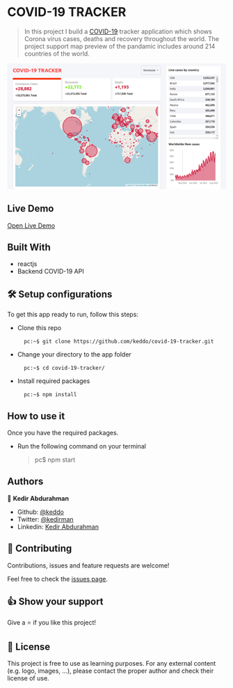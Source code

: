 # COVID-19 TRACKER

> In this project I build a [COVID-19](https://covid19.who.int/) tracker application which shows Corona virus cases, deaths and recovery throughout the world. The project support map preview of the pandamic includes around 214 countries of the world.

![screenshot](./app_screenshot.png)

## Live Demo

[Open Live Demo](https://covid-19-tracker-48afd.web.app/)


## Built With

- reactjs
- Backend COVID-19 API

## 🛠 Setup configurations

To get this app ready to run, follow this steps:

* Clone this repo

        pc:~$ git clone https://github.com/keddo/covid-19-tracker.git

* Change your directory to the app folder

        pc:~$ cd covid-19-tracker/

* Install required packages

        pc:~$ npm install
    
## How to use it

Once you have the required packages. 
* Run the following command on your terminal
   > pc$ npm start
## Authors

👤 **Kedir Abdurahman**
- Github: [@keddo](https://github.com/keddo)
- Twitter: [@kedirman](https://twitter.com/kedirman)
- Linkedin: [Kedir Abdurahman](https://linkedin.com/in/kedirabdurahman/)

## 🤝 Contributing

Contributions, issues and feature requests are welcome!

Feel free to check the [issues page](https://github.com/keddo/covid-19-tracker/issues/1).

## 👍 Show your support

Give a ⭐️ if you like this project!

## 📝 License

This project is free to use as learning purposes. For any external content (e.g. logo, images, ...), please contact the proper author and check their license of use.